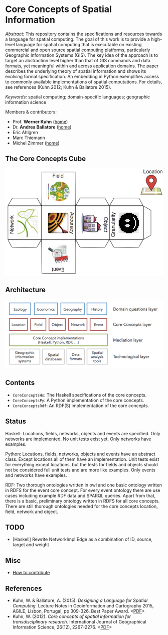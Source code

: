 Core Concepts of Spatial Information
=============================================
*Abstract:* This repository contains the specifications and resources towards a language for spatial computing.
The goal of this work is to provide a high-level language for spatial computing that is executable
on existing commercial and open source spatial computing platforms,
particularly Geographic Information Systems (GIS).
The key idea of the approach is to target an abstraction level higher
than that of GIS commands and data formats, yet meaningful within and across
application domains. The paper describes the underlying theory of spatial
information and shows its evolving formal specification. An embedding in Python
exemplifies access to commonly available implementations of spatial computations.
For details, see references (Kuhn 2012; Kuhn & Ballatore 2015).

*Keywords:* spatial computing; domain-specific languages; geographic information science

Members & contributors:
* Prof. **Werner Kuhn** ([home](http://geog.ucsb.edu/~kuhn))
* Dr. **Andrea Ballatore** ([home](http://sites.google.com/site/andreaballatore))
* Eric Ahlgren
* Marc Thiemann
* Michel Zimmer ([home](https://www.mzimmer.net))

The Core Concepts Cube
----------------------
![Core Concepts Cube](figures/CoreConceptsCube_thumbnail.png "Core Concepts Cube")

Architecture
----------------------
![Core Concepts architecture](figures/CoreConceptsArchitecture.png "Core Concepts architecture")

Contents
----------------------
- `CoreConceptsHs`: The Haskell specifications of the core concepts.
- `CoreConceptsPy`: A Python implementation of the core concepts.
- `CoreConceptsRdf`: An RDF(S) implementation of the core concepts.

Status
------
Haskell: Locations, fields, networks, objects and events are specified. Only networks are implemented. No unit tests exist yet. Only networks have examples.

Python: Locations, fields, networks, objects and events have an abstract class. Except locations all of them have an implementation. Unit tests exist for everything except locations, but the tests for fields and objects should not be considered full unit tests and are more like examples. Only events and networks have examples.

RDF: Two thorough ontologies written in owl and one basic ontology written in RDFS for the event core concept. For every event ontology there are use cases including example RDF data and SPARQL queries. Apart from that, there is a basic, preliminary ontology written in RDFS for all core concepts.
There are still thorough ontologies needed for the core concepts location, field, network and object.

TODO
----
- [Haskell] Rewrite NetworkImpl.Edge as a combination of ID, source, target and weight

Misc
----------------------
- [How to contribute](CONTRIBUTING.md)

References
----------
- Kuhn, W. & Ballatore, A. (2015). *Designing a Language for Spatial Computing.* Lecture Notes in Geoinformation and Cartography 2015, AGILE, Lisbon, Portugal, pp 309-326. Best Paper Award. <[PDF](http://escholarship.org/uc/item/04q9q6wm)>
- Kuhn, W. (2012). *Core concepts of spatial information for transdisciplinary research.* International Journal of Geographical Information Science, 26(12), 2267-2276. <[PDF](http://ifgi.uni-muenster.de/~kuhn/research/publications/pdfs/refereed%20journals/IJGIS%202012.pdf)>
